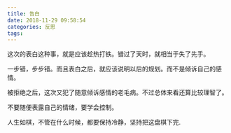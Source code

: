 ```yaml
---
title: 告白
date: 2018-11-29 09:58:54
categories: 反思
tags:
---
```


这次的表白这种事，就是应该趁热打铁。错过了天时，就相当于失了先手。

一步错，步步错。而且表白之后，就应该说明以后的规划。而不是倾诉自己的感情。

被拒绝之后，这次又犯了随意倾诉感情的老毛病。不过总体来看还算比较理智了。

不要随便表露自己的情绪，要学会控制。

人生如棋，不管在什么时候，都要保持冷静，坚持把这盘棋下完.
